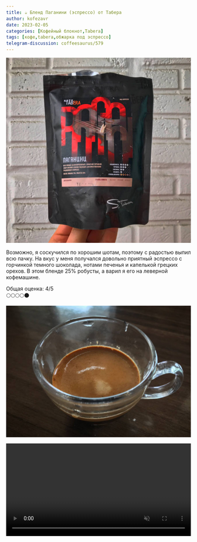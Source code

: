 ```yaml
---
title: ☕️ Бленд Паганини (эспрессо) от Табера
author: kofezavr
date: 2023-02-05
categories: [Кофейный блокнот,Tabera]
tags: [кофе,tabera,обжарка под эспрессо]
telegram-discussion: coffeesaurus/579
--- 
```

![Бленд Паганини (эспрессо) от Табера](/assets/img/posts/23/02/paganini.jpg)

Возможно, я соскучился по хорошим шотам, поэтому с радостью выпил всю пачку. На вкус у меня получался довольно приятный эспрессо с горчинкой темного шоколада, нотами печенья и капелькой грецких орехов. В этом бленде 25% робусты, а варил я его на леверной кофемашине. 

Общая оценка: 4/5 <br>
🌕🌕🌕🌕🌑

![Бленд Паганини (эспрессо) от Табера](/assets/img/posts/23/02/shot.jpg)

<video width="100%" preload="auto" muted controls>
    <source src="/assets/img/posts/23/02/shot.mov" type="video/mp4"/>
</video>